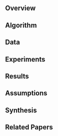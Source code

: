 Overview
--------


Algorithm
---------


Data
----


Experiments
-----------


Results
-------


Assumptions
-----------


Synthesis
---------


Related Papers
--------------
